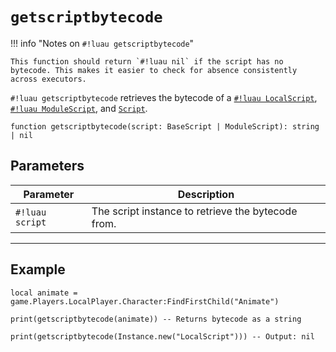 # `getscriptbytecode`

!!! info "Notes on `#!luau getscriptbytecode`"

    This function should return `#!luau nil` if the script has no bytecode. This makes it easier to check for absence consistently across executors.

`#!luau getscriptbytecode` retrieves the bytecode of a [`#!luau LocalScript`](https://create.roblox.com/docs/reference/engine/classes/LocalScript), [`#!luau ModuleScript`](https://create.roblox.com/docs/reference/engine/classes/ModuleScript), and [`Script`](https://create.roblox.com/docs/reference/engine/classes/Script).


```luau
function getscriptbytecode(script: BaseScript | ModuleScript): string | nil
```

## Parameters

| Parameter      | Description                                              |
|----------------|----------------------------------------------------------|
| `#!luau script` | The script instance to retrieve the bytecode from.       |

---

## Example

```luau title="Reading the bytecode of a running script" linenums="1"
local animate = game.Players.LocalPlayer.Character:FindFirstChild("Animate")

print(getscriptbytecode(animate)) -- Returns bytecode as a string

print(getscriptbytecode(Instance.new("LocalScript"))) -- Output: nil
```
